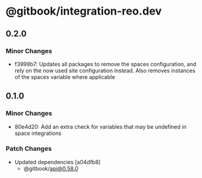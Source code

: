 # @gitbook/integration-reo.dev

## 0.2.0

### Minor Changes

-   f3999b7: Updates all packages to remove the spaces configuration, and rely on the now used site configuration instead. Also removes instances of the spaces variable where applicable

## 0.1.0

### Minor Changes

-   80e4d20: Add an extra check for variables that may be undefined in space integrations

### Patch Changes

-   Updated dependencies [a04dfb8]
    -   @gitbook/api@0.58.0
